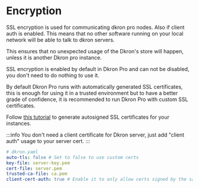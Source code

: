 # Encryption

SSL encryption is used for communicating dkron pro nodes. Also if client auth is enabled. This means that no other software running on your local network will be able to talk to dkron servers.

This ensures that no unexpected usage of the Dkron's store will happen, unless it is another Dkron pro instance.

SSL encryption is enabled by default in Dkron Pro and can not be disabled, you don't need to do nothing to use it.

By default Dkron Pro runs with automatically generated SSL certificates, this is enough for using it in a trusted environment but to have a better grade of confidence, it is recommended to run Dkron Pro with custom SSL certificates.

Follow [this tutorial](https://github.com/coreos/docs/blob/master/os/generate-self-signed-certificates.md) to generate autosigned SSL certificates for your instances.

:::info
You don't need a client certificate for Dkron server, just add "client auth" usage to your server cert.
:::

```yaml
# dkron.yaml
auto-tls: false # Set to false to use custom certs
key-file: server-key.pem
cert-file: server.pem
trusted-ca-file: ca.pem
client-cert-auth: true # Enable it to only allow certs signed by the same CA
```

